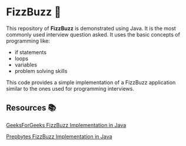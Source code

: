 # FizzBuzz 🐝

This repository of __FizzBuzz__ is demonstrated using Java. It is the most commonly used interview question asked. It uses the basic concepts of programming like:
- if statements
- loops
- variables
- problem solving skills

This code provides a simple implementation of a FizzBuzz application similar to the ones used for programming interviews.

 
## Resources 📚

[GeeksForGeeks FizzBuzz Implementation in Java](https://www.geeksforgeeks.org/fizz-buzz-implementation/)

[Prepbytes FizzBuzz Implementation in Java](https://www.prepbytes.com/blog/java/fizzbuzz-program-in-java/)
